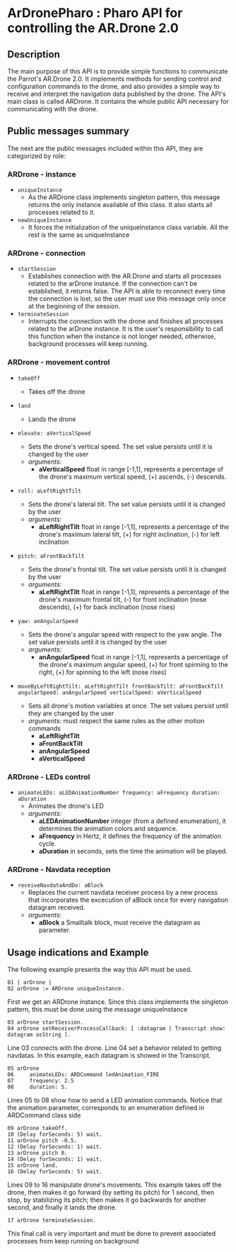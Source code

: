 # ArDronePharo : Pharo API for controlling the AR.Drone 2.0

## Description
The main purpose of this API is to provide simple functions to communicate the Parrot's AR.Drone 2.0. It implements methods for sending control and configuration commands to the drone, and also provides a simple way to receive and interpret the navigation data published by the drone. The API's main class is called ARDrone. It contains the whole public API necessary for communicating with the drone.

## Public messages summary
The next are the public messages included within this API, they are categorized by role:

### ARDrone - instance

- ```uniqueInstance```
  - As the ARDrone class implements singleton pattern, this message returns the only instance available of this class. It also starts all processes related to it.
- ```newUniqueInstance```
  - It forces the initialization of the uniqueInstance class variable. All the rest is the same as uniqueInstance


### ARDrone - connection
- ```startSession```
  - Establishes connection with the AR.Drone and starts all processes related to the arDrone instance. If the connection can't be established, it returns false. The API is able to reconnect every time the connection is lost, so the user must use this message only once at the beginning of the session.
- ```terminateSession```
  - Interrupts the connection with the drone and finishes all processes related to the arDrone instance. It is the user's responsibility to call this function when the instance is not longer needed, otherwise, background processes will keep running.


### ARDrone - movement control

- ```takeOff```
  - Takes off the drone
- ```land```
  - Lands the drone

- ```elevate: aVerticalSpeed```
  - Sets the drone's vertical speed. The set value persists until it is changed by the user
  - *arguments:*
    - **aVerticalSpeed** float in range [-1,1], represents a percentage of the drone's maximum vertical speed, (+) ascends, (-) descends.
- ```roll: aLeftRightTilt```
  - Sets the drone's lateral tilt. The set value persists until it is changed by the user
  - *arguments:*
    - **aLeftRightTilt** float in range [-1,1], represents a percentage of the drone's maximum lateral tilt, (+) for right inclination, (-) for left inclination
- ```pitch: aFrontBackTilt```
  - Sets the drone's frontal tilt. The set value persists until it is changed by the user
  - *arguments:*
    - **aLeftRightTilt** float in range [-1,1], represents a percentage of the drone's maximum frontal tilt, (-) for front inclination (nose descends), (+) for back inclination (nose rises)
- ```yaw: anAngularSpeed```
  - Sets the drone's angular speed with respect to the yaw angle. The set value persists until it is changed by the user
  - *arguments:*
    - **anAngularSpeed** float in range [-1,1], represents a percentage of the drone's maximum angular speed, (+) for front spinning to the right, (+) for spinning to the left (nose rises)
- ```moveByLeftRightTilt: aLeftRightTilt frontBackTilt: aFrontBackTilt angularSpeed: anAngularSpeed verticalSpeed: aVerticalSpeed```
  - Sets all drone's motion variables at once. The set values persist until they are changed by the user
  - *arguments:* must respect the same rules as the other motion commands
    - **aLeftRightTilt**
    - **aFrontBackTilt**
    - **anAngularSpeed**
    - **aVerticalSpeed**

### ARDrone - LEDs control

- ```animateLEDs: aLEDAnimationNumber frequency: aFrequency duration: aDuration```
  - Animates the drone's LED
  - *arguments:*
    - **aLEDAnimationNumber** integer (from a defined enumeration), it determines the animation colors and sequence.
    - **aFrequency** in Hertz, it defines the frequency of the animation cycle.
    - **aDuration** in seconds, sets the time the animation will be played.

### ARDrone - Navdata reception

- ```receiveNavdataAndDo: aBlock```
  - Replaces the current navdata receiver process by a new process that incorporates the excecution of aBlock once for every navigation datagram received.
  - *arguments:*
    - **aBlock** a Smalltalk block, must receive the datagram as parameter.

## Usage indications and Example
The following example presents the way this API must be used.

```
01 | arDrone |
02 arDrone := ARDrone uniqueInstance.
```

First we get an ARDrone instance. Since this class implements the singleton pattern, this must be done using the message uniqueInstance

```
03 arDrone startSession. 
04 arDrone setReceiverProcessCallback: [ :datagram | Transcript show: datagram asString ].
```

Line 03 connects with the drone. Line 04 set a behavior related to getting navdatas. In this example, each datagram is showed in the Transcript.

```
05 arDrone 
06     animateLEDs: ARDCommand ledAnimation_FIRE
07     frequency: 2.5
08     duration: 5.
```

Lines 05 to 08 show how to send a LED animation commands. Notice that the animation parameter, corresponds to an enumeration defined in ARDCommand class side

```
09 arDrone takeOff.
10 (Delay forSeconds: 5) wait.
11 arDrone pitch -0.5.
12 (Delay forSeconds: 1) wait.
13 arDrone pitch 0.
14 (Delay forSeconds: 1) wait.
15 arDrone land.
16 (Delay forSeconds: 5) wait.
```

Lines 09 to 16 manipulate drone's movements. This example takes off the drone, then makes it go forward (by setting its pitch) for 1 second, then stop, by stabilizing its pitch; then makes it go backwards for another second, and finally it lands the drone.

```
17 arDrone terminateSession.
```

This final call is very important and must be done to prevent associated processes from keep running on background

